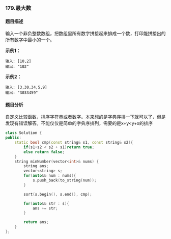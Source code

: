 ### 179.最大数

#### 题目描述

输入一个非负整数数组，把数组里所有数字拼接起来排成一个数，打印能拼接出的所有数字中最小的一个。

**示例1：**

~~~
输入: [10,2]
输出: "102"
~~~

**示例2：**

~~~
输入: [3,30,34,5,9]
输出: "3033459"
~~~

#### 题目分析

自定义比较函数，排序字符串或者数字。本来想的是字典序排一下就可以了，但是发现有错误解答。不能仅仅是简单的字典序排列，需要的是x+y<y+x的排序

~~~c++
class Solution {
public:
    static bool cmp(const string& s1, const string& s2){
        if(s1+s2 < s2 + s1)return true;
        else return false;
    }
    string minNumber(vector<int>& nums) {
        string ans;
        vector<string> s;
        for(auto&& num : nums){
            s.push_back(to_string(num));
        }

        sort(s.begin(), s.end(), cmp);

        for(auto&& str : s){
            ans += str;
        }

        return ans;
    }
};
~~~

